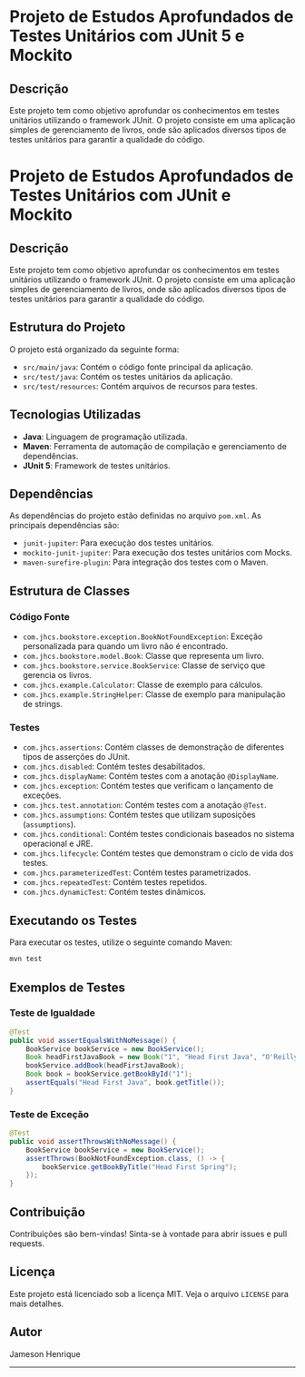 # Projeto de Estudos Aprofundados de Testes Unitários com JUnit 5 e Mockito

## Descrição
Este projeto tem como objetivo aprofundar os conhecimentos em testes unitários utilizando o framework JUnit. O projeto consiste em uma aplicação simples de gerenciamento de livros, onde são aplicados diversos tipos de testes unitários para garantir a qualidade do código.
# Projeto de Estudos Aprofundados de Testes Unitários com JUnit e Mockito

## Descrição
Este projeto tem como objetivo aprofundar os conhecimentos em testes unitários utilizando o framework JUnit. O projeto consiste em uma aplicação simples de gerenciamento de livros, onde são aplicados diversos tipos de testes unitários para garantir a qualidade do código.

## Estrutura do Projeto
O projeto está organizado da seguinte forma:
- `src/main/java`: Contém o código fonte principal da aplicação.
- `src/test/java`: Contém os testes unitários da aplicação.
- `src/test/resources`: Contém arquivos de recursos para testes.

## Tecnologias Utilizadas
- **Java**: Linguagem de programação utilizada.
- **Maven**: Ferramenta de automação de compilação e gerenciamento de dependências.
- **JUnit 5**: Framework de testes unitários.

## Dependências
As dependências do projeto estão definidas no arquivo `pom.xml`. As principais dependências são:
- `junit-jupiter`: Para execução dos testes unitários.
- `mockito-junit-jupiter`: Para execução dos testes unitários com Mocks.
- `maven-surefire-plugin`: Para integração dos testes com o Maven.

## Estrutura de Classes
### Código Fonte
- `com.jhcs.bookstore.exception.BookNotFoundException`: Exceção personalizada para quando um livro não é encontrado.
- `com.jhcs.bookstore.model.Book`: Classe que representa um livro.
- `com.jhcs.bookstore.service.BookService`: Classe de serviço que gerencia os livros.
- `com.jhcs.example.Calculator`: Classe de exemplo para cálculos.
- `com.jhcs.example.StringHelper`: Classe de exemplo para manipulação de strings.


### Testes
- `com.jhcs.assertions`: Contém classes de demonstração de diferentes tipos de asserções do JUnit.
- `com.jhcs.disabled`: Contém testes desabilitados.
- `com.jhcs.displayName`: Contém testes com a anotação `@DisplayName`.
- `com.jhcs.exception`: Contém testes que verificam o lançamento de exceções.
- `com.jhcs.test.annotation`: Contém testes com a anotação `@Test`.
- `com.jhcs.assumptions`: Contém testes que utilizam suposições (`assumptions`).
- `com.jhcs.conditional`: Contém testes condicionais baseados no sistema operacional e JRE.
- `com.jhcs.lifecycle`: Contém testes que demonstram o ciclo de vida dos testes.
- `com.jhcs.parameterizedTest`: Contém testes parametrizados.
- `com.jhcs.repeatedTest`: Contém testes repetidos.
- `com.jhcs.dynamicTest`: Contém testes dinâmicos.

## Executando os Testes
Para executar os testes, utilize o seguinte comando Maven:
```sh
mvn test
```

## Exemplos de Testes
### Teste de Igualdade
```java
@Test
public void assertEqualsWithNoMessage() {
    BookService bookService = new BookService();
    Book headFirstJavaBook = new Book("1", "Head First Java", "O'Reilly");
    bookService.addBook(headFirstJavaBook);
    Book book = bookService.getBookById("1");
    assertEquals("Head First Java", book.getTitle());
}
```

### Teste de Exceção
```java
@Test
public void assertThrowsWithNoMessage() {
    BookService bookService = new BookService();
    assertThrows(BookNotFoundException.class, () -> {
        bookService.getBookByTitle("Head First Spring");
    });
}
```

## Contribuição
Contribuições são bem-vindas! Sinta-se à vontade para abrir issues e pull requests.

## Licença
Este projeto está licenciado sob a licença MIT. Veja o arquivo `LICENSE` para mais detalhes.

## Autor
Jameson Henrique

---
